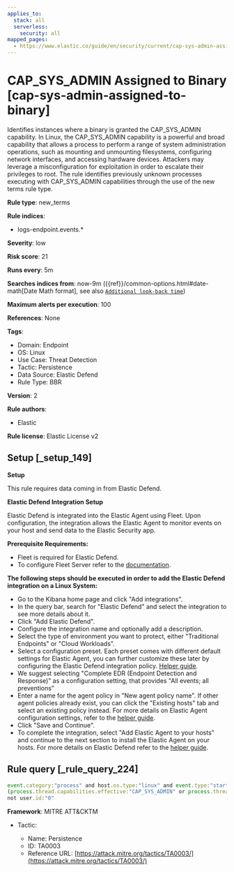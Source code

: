 ```yaml
---
applies_to:
  stack: all
  serverless:
    security: all
mapped_pages:
  - https://www.elastic.co/guide/en/security/current/cap-sys-admin-assigned-to-binary.html
---
```


# CAP_SYS_ADMIN Assigned to Binary [cap-sys-admin-assigned-to-binary]

Identifies instances where a binary is granted the CAP_SYS_ADMIN capability. In Linux, the CAP_SYS_ADMIN capability is a powerful and broad capability that allows a process to perform a range of system administration operations, such as mounting and unmounting filesystems, configuring network interfaces, and accessing hardware devices. Attackers may leverage a misconfiguration for exploitation in order to escalate their privileges to root. The rule identifies previously unknown processes executing with CAP_SYS_ADMIN capabilities through the use of the new terms rule type.

**Rule type**: new_terms

**Rule indices**:

* logs-endpoint.events.*

**Severity**: low

**Risk score**: 21

**Runs every**: 5m

**Searches indices from**: now-9m ({{ref}}/common-options.html#date-math[Date Math format], see also [`Additional look-back time`](docs-content://solutions/security/detect-and-alert/create-detection-rule.md#rule-schedule))

**Maximum alerts per execution**: 100

**References**: None

**Tags**:

* Domain: Endpoint
* OS: Linux
* Use Case: Threat Detection
* Tactic: Persistence
* Data Source: Elastic Defend
* Rule Type: BBR

**Version**: 2

**Rule authors**:

* Elastic

**Rule license**: Elastic License v2

## Setup [_setup_149]

**Setup**

This rule requires data coming in from Elastic Defend.

**Elastic Defend Integration Setup**

Elastic Defend is integrated into the Elastic Agent using Fleet. Upon configuration, the integration allows the Elastic Agent to monitor events on your host and send data to the Elastic Security app.

**Prerequisite Requirements:**

* Fleet is required for Elastic Defend.
* To configure Fleet Server refer to the [documentation](docs-content://reference/ingestion-tools/fleet/fleet-server.md).

**The following steps should be executed in order to add the Elastic Defend integration on a Linux System:**

* Go to the Kibana home page and click "Add integrations".
* In the query bar, search for "Elastic Defend" and select the integration to see more details about it.
* Click "Add Elastic Defend".
* Configure the integration name and optionally add a description.
* Select the type of environment you want to protect, either "Traditional Endpoints" or "Cloud Workloads".
* Select a configuration preset. Each preset comes with different default settings for Elastic Agent, you can further customize these later by configuring the Elastic Defend integration policy. [Helper guide](docs-content://solutions/security/configure-elastic-defend/configure-an-integration-policy-for-elastic-defend.md).
* We suggest selecting "Complete EDR (Endpoint Detection and Response)" as a configuration setting, that provides "All events; all preventions"
* Enter a name for the agent policy in "New agent policy name". If other agent policies already exist, you can click the "Existing hosts" tab and select an existing policy instead. For more details on Elastic Agent configuration settings, refer to the [helper guide](docs-content://reference/ingestion-tools/fleet/agent-policy.md).
* Click "Save and Continue".
* To complete the integration, select "Add Elastic Agent to your hosts" and continue to the next section to install the Elastic Agent on your hosts. For more details on Elastic Defend refer to the [helper guide](docs-content://solutions/security/configure-elastic-defend/install-elastic-defend.md).


## Rule query [_rule_query_224]

```js
event.category:"process" and host.os.type:"linux" and event.type:"start" and event.action:"exec" and process.name:* and
(process.thread.capabilities.effective:"CAP_SYS_ADMIN" or process.thread.capabilities.permitted:"CAP_SYS_ADMIN") and
not user.id:"0"
```

**Framework**: MITRE ATT&CKTM

* Tactic:

    * Name: Persistence
    * ID: TA0003
    * Reference URL: [https://attack.mitre.org/tactics/TA0003/](https://attack.mitre.org/tactics/TA0003/)



